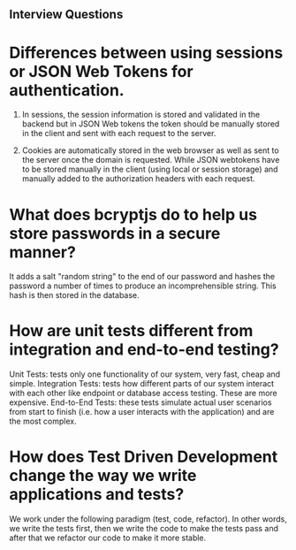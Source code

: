 ## Interview Questions

# Differences between using sessions or JSON Web Tokens for authentication.

1. In sessions, the session information is stored and validated in the backend but in JSON Web tokens the token should be manually stored in the client and sent with each request to the server.

2. Cookies are automatically stored in the web browser as well as sent to the server once the domain is requested. While JSON webtokens have to be stored manually in the client (using local or session storage) and manually added to the authorization headers with each request.

# What does bcryptjs do to help us store passwords in a secure manner?

It adds a salt "random string" to the end of our password and hashes the password a number of times to produce an incomprehensible string. This hash is then stored in the database.

# How are unit tests different from integration and end-to-end testing?

Unit Tests: tests only one functionality of our system, very fast, cheap and simple.
Integration Tests: tests how different parts of our system interact with each other like endpoint or database access testing. These are more expensive.
End-to-End Tests: these tests simulate actual user scenarios from start to finish (i.e. how a user interacts with the application) and are the most complex.

# How does Test Driven Development change the way we write applications and tests?

We work under the following paradigm (test, code, refactor). In other words, we write the tests first, then we write the code to make the tests pass and after that we refactor our code to make it more stable.
